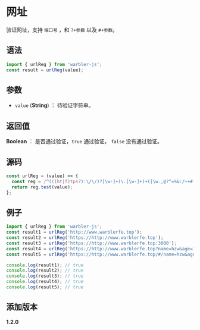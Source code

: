 # 网址

验证网址，支持 `端口号` ，和 `?+参数` 以及 `#+参数`。

## 语法

```js
import { urlReg } from 'warbler-js';
const result = urlReg(value);
```

## 参数

- `value` (**String**) ： 待验证字符串。

## 返回值

**Boolean** ： 是否通过验证，`true` 通过验证， `false` 没有通过验证。

## 源码

```js
const urlReg = (value) => {
  const reg = /^(((ht|f)tps?):\/\/)?[\w-]+(\.[\w-]+)+([\w.,@?^=%&:/~+#-]*[\w@?^=%&/~+#-])?$/;
  return reg.test(value);
};
```

## 例子

```js
import { urlReg } from 'warbler-js';
const result1 = urlReg('http://www.warblerfe.top');
const result2 = urlReg('https://http://www.warblerfe.top');
const result3 = urlReg('https://http://www.warblerfe.top:3000');
const result4 = urlReg('https://http://www.warblerfe.top?name=hzw&age=18');
const result5 = urlReg('https://http://www.warblerfe.top/#/name=hzw&age=18');

console.log(result1); // true
console.log(result2); // true
console.log(result3); // true
console.log(result4); // true
console.log(result5); // true
```

## 添加版本

**1.2.0**

